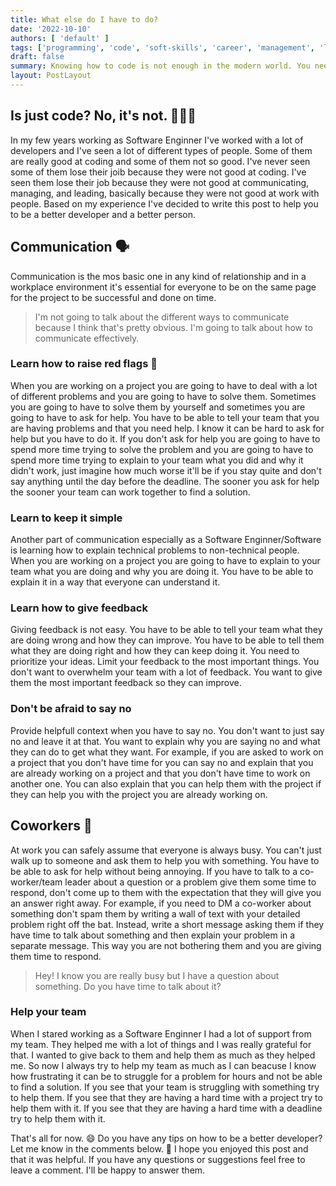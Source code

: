 ```yaml
---
title: What else do I have to do?
date: '2022-10-10'
authors: [ 'default' ]
tags: ['programming', 'code', 'soft-skills', 'career', 'management', 'leadership', 'communication']
draft: false
summary: Knowing how to code is not enough in the modern world. You need to be able to communicate, manage, and lead. Here are some tips on how to do that.
layout: PostLayout
---
```


## Is just code? No, it's not. 👨🏻‍💻
In my few years working as Software Enginner I've worked with a lot of developers and I've seen a lot of different types of people. Some of them are really good at coding and some of them not so good.
I've never seen some of them lose their joib because they were not good at coding. I've seen them lose their job because they were not good at communicating, managing, and leading, basically because they were not good at work with people.
Based on my experience I've decided to write this post to help you to be a better developer and a better person.

## Communication 🗣
Communication is the mos basic one in any kind of relationship and in a workplace environment it's essential for everyone to be on the same page for the project to be successful and done on time.
  > I'm not going to talk about the different ways to communicate because I think that's pretty obvious. I'm going to talk about how to communicate effectively. 

### Learn how to raise red flags 🚩
When you are working on a project you are going to have to deal with a lot of different problems and you are going to have to solve them. Sometimes you are going to have to solve them by yourself and sometimes you are going to have to ask for help. 
You have to be able to tell your team that you are having problems and that you need help. I know it can be hard to ask for help but you have to do it. If you don't ask for help you are going to have to spend more time trying to solve the problem and you are going to have to spend more time trying to explain to your team what you did and why it didn't work, just imagine how much worse it'll be if you stay quite and don't say anything until the day before the deadline.
The sooner you ask for help the sooner your team can work together to find a solution.

### Learn to keep it simple 
Another part of communication especially as a Software Enginner/Software is learning how to explain technical problems to non-technical people.
When you are working on a project you are going to have to explain to your team what you are doing and why you are doing it. You have to be able to explain it in a way that everyone can understand it.

### Learn how to give feedback
Giving feedback is not easy. You have to be able to tell your team what they are doing wrong and how they can improve. You have to be able to tell them what they are doing right and how they can keep doing it.
You need to prioritize your ideas. Limit your feedback to the most important things. You don't want to overwhelm your team with a lot of feedback. You want to give them the most important feedback so they can improve.

### Don't be afraid to say no
Provide helpfull context when you have to say no. You don't want to just say no and leave it at that. You want to explain why you are saying no and what they can do to get what they want.
For example, if you are asked to work on a project that you don't have time for you can say no and explain that you are already working on a project and that you don't have time to work on another one. You can also explain that you can help them with the project if they can help you with the project you are already working on.

## Coworkers 🤝
At work you can safely assume that everyone is always busy. You can't just walk up to someone and ask them to help you with something. You have to be able to ask for help without being annoying.
If you have to talk to a co-worker/team leader about a question or a problem give them some time to respond, don't come up to them with the expectation that they will give you an answer right away.
For example, if you need to DM a co-worker about something don't spam them by writing a wall of text with your detailed problem right off the bat.
Instead, write a short message asking them if they have time to talk about something and then explain your problem in a separate message. This way you are not bothering them and you are giving them time to respond.
  > Hey! I know you are really busy but I have a question about something. Do you have time to talk about it?

### Help your team
When I stared working as a Software Enginner I had a lot of support from my team. They helped me with a lot of things and I was really grateful for that. I wanted to give back to them and help them as much as they helped me.
So now I always try to help my team as much as I can beacuse I know how frustrating it can be to struggle for a problem for hours and not be able to find a solution.
If you see that your team is struggling with something try to help them. If you see that they are having a hard time with a project try to help them with it. If you see that they are having a hard time with a deadline try to help them with it.



That's all for now. 😄
Do you have any tips on how to be a better developer? Let me know in the comments below. 🤔
I hope you enjoyed this post and that it was helpful. If you have any questions or suggestions feel free to leave a comment. I'll be happy to answer them.
